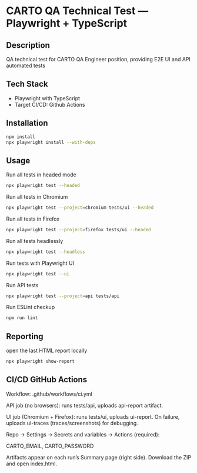 # CARTO QA Technical Test — Playwright + TypeScript

## Description

QA technical test for CARTO QA Engineer position, providing E2E UI and API automated tests

## Tech Stack

- Playwright with TypeScript
- Target CI/CD: Github Actions

## Installation

```bash
npm install
npx playwright install --with-deps
```

## Usage

Run all tests in headed mode

```bash
npx playwright test --headed
```

Run all tests in Chromium

```bash
npx playwright test --project=chromium tests/ui --headed
```

Run all tests in Firefox

```bash
npx playwright test --project=firefox tests/ui --headed
```

Run all tests headlessly

```bash
npx playwright test --headless
```

Run tests with Playwright UI

```bash
npx playwright test --ui
```

Run API tests

```bash
npx playwright test --project=api tests/api
```

Run ESLint checkup

```bash
npm run lint
```

## Reporting

open the last HTML report locally

```bash
npx playwright show-report
```

## CI/CD GitHub Actions

Workflow: .github/workflows/ci.yml

API job (no browsers): runs tests/api, uploads api-report artifact.

UI job (Chromium + Firefox): runs tests/ui, uploads ui-report.
On failure, uploads ui-traces (traces/screenshots) for debugging.

Repo → Settings → Secrets and variables → Actions (required):

CARTO_EMAIL, CARTO_PASSWORD

Artifacts appear on each run’s Summary page (right side). Download the ZIP and open index.html.
